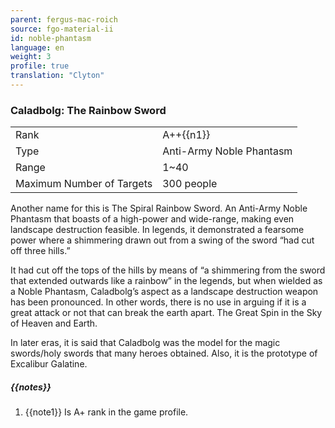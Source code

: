 ```yaml
---
parent: fergus-mac-roich
source: fgo-material-ii
id: noble-phantasm
language: en
weight: 3
profile: true
translation: "Clyton"
---
```


### Caladbolg: The Rainbow Sword

<table>
  <tr><td>Rank</td><td>A++{{n1}}</td></tr>
  <tr><td>Type</td><td>Anti-Army Noble Phantasm</td></tr>
  <tr><td>Range</td><td>1~40</td></tr>
  <tr><td>Maximum Number of Targets</td><td>300 people</td></tr>
</table>

Another name for this is The Spiral Rainbow Sword. An Anti-Army Noble Phantasm that boasts of a high-power and wide-range, making even landscape destruction feasible. In legends, it demonstrated a fearsome power where a shimmering drawn out from a swing of the sword “had cut off three hills.”

It had cut off the tops of the hills by means of “a shimmering from the sword that extended outwards like a rainbow” in the legends, but when wielded as a Noble Phantasm, Caladbolg’s aspect as a landscape destruction weapon has been pronounced. In other words, there is no use in arguing if it is a great attack or not that can break the earth apart. The Great Spin in the Sky of Heaven and Earth.

In later eras, it is said that Caladbolg was the model for the magic swords/holy swords that many heroes obtained. Also, it is the prototype of Excalibur Galatine.

##### {{notes}}

1. {{note1}} Is A+ rank in the game profile.

